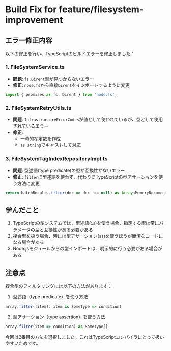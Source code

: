 # Build Fix for feature/filesystem-improvement

## エラー修正内容

以下の修正を行い、TypeScriptのビルドエラーを修正しました：

### 1. FileSystemService.ts

- **問題**: `fs.Dirent`型が見つからないエラー
- **修正**: `node:fs`から直接`Dirent`をインポートするように変更
```typescript
import { promises as fs, Dirent } from 'node:fs';
```

### 2. FileSystemRetryUtils.ts

- **問題**: `InfrastructureErrorCodes`が値として使われているが、型として使用されているエラー
- **修正**: 
  - 一時的な定数を作成
  - `as string`でキャストして対応

### 3. FileSystemTagIndexRepositoryImpl.ts

- **問題**: 型述語(type predicate)の型が互換性がないエラー
- **修正**: `filter`に型述語を使わず、代わりにTypeScriptの型アサーションを使う方法に変更
```typescript
return batchResults.filter(doc => doc !== null) as Array<MemoryDocument | JsonDocument>;
```

## 学んだこと

1. TypeScriptの型システムでは、型述語(`is`)を使う場合、指定する型は常にパラメータの型と互換性がある必要がある
2. 複合型を扱う場合、時には型アサーション(`as`)を使うほうが簡潔なコードになる場合がある
3. Node.jsモジュールからの型インポートは、明示的に行う必要がある場合がある

## 注意点

複合型のフィルタリングには以下の方法があります：

1. 型述語（type predicate）を使う方法
```typescript
array.filter((item): item is SomeType => condition)
```

2. 型アサーション（type assertion）を使う方法
```typescript
array.filter(item => condition) as SomeType[]
```

今回は2番目の方法を選択しました。これはTypeScriptコンパイラにとって扱いやすいためです。
